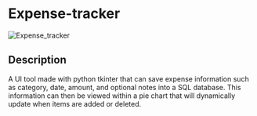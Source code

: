 # Expense-tracker


![Expense_tracker](https://user-images.githubusercontent.com/28414217/163078890-7dd77855-2726-44ae-8b63-dfd055d0c441.JPG)


## Description
 A UI tool made with python tkinter that can save expense information such as category, date, amount, and optional notes into a SQL database. This information can
then be viewed within a pie chart that will dynamically update when items are added or deleted.
